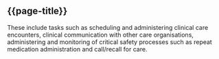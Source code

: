 ## {{page-title}}

These include tasks such as scheduling and administering clinical care encounters, clinical communication with other care organisations, administering and monitoring of critical safety processes such as repeat medication administration and call/recall for care.